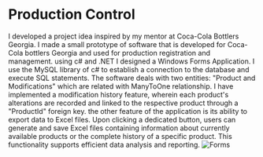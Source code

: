 # Production Control
I developed a project idea inspired by my mentor at Coca-Cola Bottlers Georgia. I made a small prototype of software that is developed for Coca-Cola bottlers Georgia and used for production registration and management. using c# and .NET I designed a Windows Forms Application. I use the MySQL library of c# to establish a connection to the database and execute SQL statements. The software deals with two entities: "Product and Modifications" which are related with ManyToOne relationship. I have implemented a modification history feature, wherein each product's alterations are recorded and linked to the respective product through a "ProductId" foreign key. the other feature of the application is its ability to export data to Excel files. Upon clicking a dedicated button, users can generate and save Excel files containing information about currently available products or the complete history of a specific product. This functionality supports efficient data analysis and reporting. 
![Forms](https://github.com/GaRRi11/Production-Control/assets/101354276/7ed32c98-80c3-4112-a45e-ead43f6e7242)
